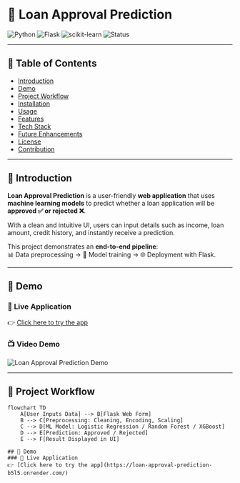 # 🏦 Loan Approval Prediction

![Python](https://img.shields.io/badge/Python-3.8%2B-blue?logo=python) 
![Flask](https://img.shields.io/badge/Flask-2.0+-black?logo=flask) 
![scikit-learn](https://img.shields.io/badge/scikit--learn-ML-orange?logo=scikitlearn) 
![Status](https://img.shields.io/badge/Status-Active-success?style=flat)

---

## 📑 Table of Contents
- [Introduction](#introduction)
- [Demo](#demo)
- [Project Workflow](#project-workflow)
- [Installation](#installation)
- [Usage](#usage)
- [Features](#features)
- [Tech Stack](#tech-stack)
- [Future Enhancements](#future-enhancements)
- [License](#license)
- [Contribution](#contribution)

---

## 📌 Introduction
**Loan Approval Prediction** is a user-friendly **web application** that uses **machine learning models** to predict whether a loan application will be **approved ✅ or rejected ❌**.  

With a clean and intuitive UI, users can input details such as income, loan amount, credit history, and instantly receive a prediction.  

This project demonstrates an **end-to-end pipeline**:  
📊 Data preprocessing → 🤖 Model training → 🌐 Deployment with Flask.

---

## 🎥 Demo
### 🔗 Live Application
👉 [Click here to try the app](https://loan-approval-prediction-b5l5.onrender.com/)  

### 📺 Video Demo
![Loan Approval Prediction Demo](https://github.com/neerajcodes888/Loan-Approval-Prediction/assets/98253646/276b7691-55f1-4aa4-95cb-daf5e76c3ffa)

---

## 🔄 Project Workflow
```mermaid
flowchart TD
    A[User Inputs Data] --> B[Flask Web Form]
    B --> C[Preprocessing: Cleaning, Encoding, Scaling]
    C --> D[ML Model: Logistic Regression / Random Forest / XGBoost]
    D --> E[Prediction: Approved / Rejected]
    E --> F[Result Displayed in UI]

## 🎥 Demo
### 🔗 Live Application
👉 [Click here to try the app](https://loan-approval-prediction-b5l5.onrender.com/)  




